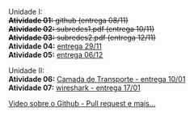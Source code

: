 Unidade I:   
~~**Atividade 01:** github (entrega 08/11)~~      
~~**Atividade 02:** subredes1.pdf (entrega 10/11)~~      
~~**Atividade 03:** subredes2.pdf (entrega 12/11)~~    
**Atividade 04:** [entrega 29/11](https://docs.google.com/document/d/1kh-sxMiEk5tly9PdL-yw4b9Qmk5M3J9NUUwkEMt1MVA/edit?usp=sharing)     
**Atividade 05:** [entrega 06/12](https://docs.google.com/document/d/1li9l2ODg-CuF34v2kHVWdHj6yNgM23OlqdhA5SJrZGo/edit?usp=sharing)    

   
Unidade II:    
**Atividade 06:** [Camada de Transporte - entrega 10/01](https://docs.google.com/document/d/1vT2ZbHZNHg04yoiqKXkCFFD_2z0DXe9VD6-pxhSbo-I/edit?usp=sharing)    
**Atividade 07:** [wireshark - entrega 17/01](https://docs.google.com/document/d/1ORgJcwouVpAVo63lTZt-6fdnYp9VMEvnDnlQHPv6DFo/edit?usp=sharing)    
   
[Video sobre o Github - Pull request e mais...](https://www.youtube.com/watch?v=zg8JcK1dgMI)
